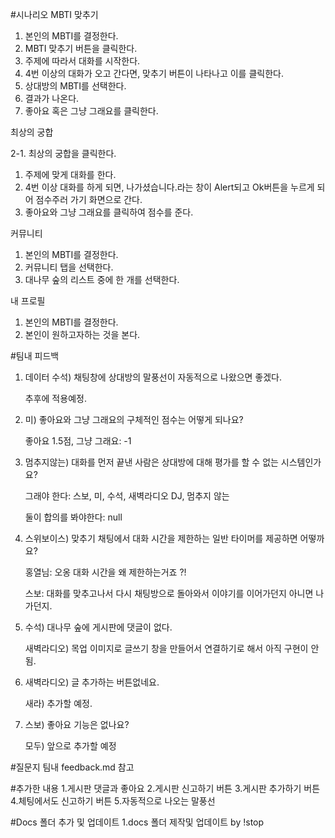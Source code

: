 #시나리오
MBTI 맞추기

1. 본인의 MBTI를 결정한다.
2. MBTI 맞추기 버튼을 클릭한다.
3. 주제에 따라서 대화를 시작한다.
4. 4번 이상의 대화가 오고 간다면, 맞추기 버튼이 나타나고 이를 클릭한다.
5. 상대방의 MBTI를 선택한다.
6. 결과가 나온다.
7. 좋아요 혹은 그냥 그래요를 클릭한다.

최상의 궁합

2-1. 최상의 궁합을 클릭한다.

1. 주제에 맞게 대화를 한다.
2. 4번 이상 대화를 하게 되면, 나가셨습니다.라는 창이 Alert되고 Ok버튼을 누르게 되어 점수주러 가기 화면으로 간다.
3. 좋아요와 그냥 그래요를 클릭하여 점수를 준다.

커뮤니티

1. 본인의 MBTI를 결정한다.
2.  커뮤니티 탭을 선택한다.
3. 대나무 숲의 리스트 중에 한 개를 선택한다.

내 프로필

1. 본인의 MBTI를 결정한다.
2. 본인이 원하고자하는 것을 본다.
    
#팀내 피드백

1. 데이터 수석) 채팅창에 상대방의 말풍선이 자동적으로 나왔으면 좋겠다.
    
    추후에 적용예정.
    
2. 미) 좋아요와 그냥 그래요의 구체적인 점수는 어떻게 되나요?
    
    좋아요 1.5점, 그냥 그래요: -1
    
3. 멈추지않는) 대화를 먼저 끝낸 사람은 상대방에 대해 평가를 할 수 없는 시스템인가요?
    
    그래야 한다: 스보, 미, 수석, 새벽라디오 DJ, 멈추지 않는
    

    둘이 합의를 봐야한다: null


1. 스위보이스) 맞추기 채팅에서 대화 시간을 제한하는 일반 타이머를 제공하면 어떻까요?
    
    홍열님: 오옹 대화 시간을 왜 제한하는거죠 ?!
    
    스보: 대화를 맞추고나서 다시 채팅방으로 돌아와서 이야기를 이어가던지 아니면 나가던지.
    
2.  수석) 대나무 숲에 게시판에 댓글이 없다. 
    
    새벽라디오) 목업 이미지로 글쓰기 창을 만들어서 연결하기로 해서 아직 구현이 안됨.
    
3. 새벽라디오) 글 추가하는 버튼없네요.
    
    새라) 추가할 예정.
    
4. 스보) 좋아요 기능은 없나요?
    
     모두) 앞으로 추가할 예정
     
#질문지
팀내 feedback.md 참고 
     
#추가한 내용
1.게시판 댓글과 좋아요
2.게시판 신고하기 버튼
3.게시판 추가하기 버튼    
4.체팅에서도 신고하기 버튼
5.자동적으로 나오는 말풍선
    
#Docs 폴더 추가 및 업데이트
1.docs 폴더 제작및 업데이트 by !stop

